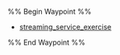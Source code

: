 %% Begin Waypoint %%
- [streaming_service_exercise](./streaming_service_exercise.md)

%% End Waypoint %%